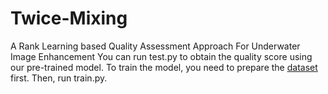 # Twice-Mixing
 A Rank Learning based Quality Assessment Approach For Underwater Image Enhancement
You can run test.py to obtain the quality score using our pre-trained model.
To train the model, you need to prepare the [dataset](https://pan.baidu.com/s/1pK_fwf20XAVaHkI89dA1cQ (pg8m)) first. Then, run train.py.
